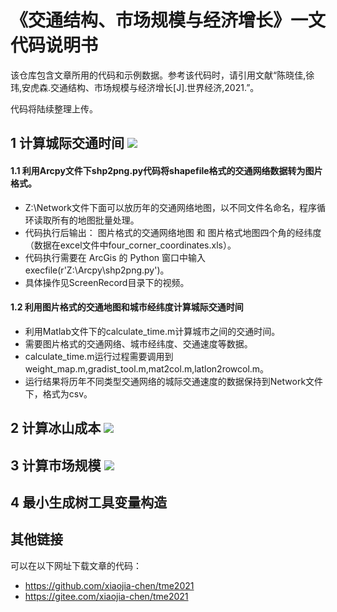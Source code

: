 # 《交通结构、市场规模与经济增长》一文代码说明书

该仓库包含文章所用的代码和示例数据。参考该代码时，请引用文献“陈晓佳,徐玮,安虎森.交通结构、市场规模与经济增长[J].世界经济,2021.”。

代码将陆续整理上传。

## 1 计算城际交通时间 ![](http://latex.codecogs.com/svg.latex?T_{ijt}^m)

#### 1.1 利用Arcpy文件下shp2png.py代码将shapefile格式的交通网络数据转为图片格式。
* Z:\Network文件下面可以放历年的交通网络地图，以不同文件名命名，程序循环读取所有的地图批量处理。
* 代码执行后输出： 图片格式的交通网络地图 和 图片格式地图四个角的经纬度（数据在excel文件中four_corner_coordinates.xls）。
* 代码执行需要在 ArcGis 的 Python 窗口中输入 execfile(r'Z:\Arcpy\shp2png.py')。
* 具体操作见ScreenRecord目录下的视频。

#### 1.2 利用图片格式的交通地图和城市经纬度计算城际交通时间
* 利用Matlab文件下的calculate_time.m计算城市之间的交通时间。
* 需要图片格式的交通网络、城市经纬度、交通速度等数据。
* calculate_time.m运行过程需要调用到weight_map.m,gradist_tool.m,mat2col.m,latlon2rowcol.m。
* 运行结果将历年不同类型交通网络的城际交通速度的数据保持到Network文件下，格式为csv。

## 2 计算冰山成本 ![](http://latex.codecogs.com/svg.latex?tau_{it})


## 3 计算市场规模 ![](http://latex.codecogs.com/svg.latex?MS_{it})


## 4 最小生成树工具变量构造

## 其他链接 
可以在以下网址下载文章的代码：
* https://github.com/xiaojia-chen/tme2021
* https://gitee.com/xiaojia-chen/tme2021
